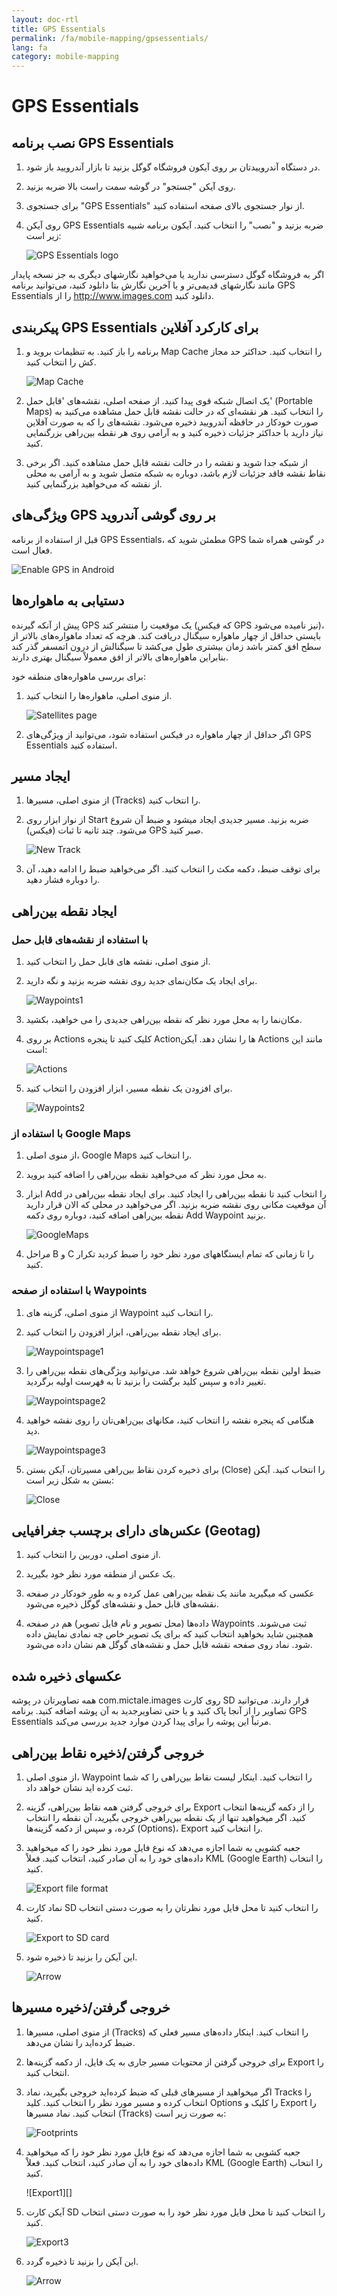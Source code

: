 ```yaml
---
layout: doc-rtl
title: GPS Essentials
permalink: /fa/mobile-mapping/gpsessentials/
lang: fa
category: mobile-mapping
---
```




GPS Essentials
===================


نصب برنامه GPS Essentials
-------------

1. در دستگاه آندروییدتان بر روی آیکون فروشگاه گوگل بزنید تا بازار آندرویید باز شود.
2. روی آیکن "جستجو" در گوشه سمت راست بالا ضربه بزنید.
3. برای جستجوی "GPS Essentials" از نوار جستجوی بالای صفحه استفاده کنید.
4. روی آیکن GPS Essentials ضربه بزنید و "نصب" را انتخاب کنید. آیکون برنامه شبیه زیر است:

    ![GPS Essentials logo][]

اگر به فروشگاه گوگل دسترسی ندارید یا می‌خواهید نگارشهای دیگری به جز نسخه پایدار مانند نگارشهای قدیمی‌تر و یا آخرین نگارش بتا دانلود کنید، می‌توانید برنامه GPS Essentials را از <http://www.images.com> دانلود کنید.

پیکربندی GPS Essentials برای کارکرد آفلاین
-------------

1. برنامه را باز کنید. به تنظیمات بروید و Map Cache را انتخاب کنید. حداکثر حد مجاز کش را انتخاب کنید.

    ![Map Cache][]

2. یک اتصال شبکه قوی پیدا کنید. از صفحه اصلی، نقشه‌های 'قابل حمل' (Portable Maps) را انتخاب کنید. هر نقشه‌ای که در حالت نقشه قابل حمل مشاهده می‌کنید به صورت خودکار در حافظه آندرویید ذخیره می‌شود. نقشه‌های را که به صورت آفلاین نیاز دارید با حداکثر جزئیات ذخیره کنید و به آرامی روی هر نقطه بین‌راهی بزرگنمایی کنید.

3. از شبکه جدا شوید و نقشه را در حالت نقشه قابل حمل مشاهده کنید. اگر برخی نقاط نقشه فاقد جزئیات لازم باشد، دوباره به شبکه متصل شوید و به آرامی به محلی از نقشه که می‌خواهید بزرگنمایی کنید.

ویژگی‌های GPS بر روی گوشی آندروید
-------------

قبل از استفاده از برنامه GPS Essentials، مطمئن شوید که GPS در گوشی همراه شما فعال است.

![Enable GPS in Android][]

دستیابی به ماهواره‌ها
-------------

پیش از آنکه گیرنده GPS یک موقعیت را منتشر کند (که فیکس GPS نیز نامیده می‌شود)، بایستی حداقل از چهار ماهواره سیگنال دریافت کند. هرچه که تعداد ماهواره‌های بالاتر از سطح افق کمتر باشد زمان بیشتری طول می‌کشد تا سیگنالش از درون اتمسفر گذر کند بنابراین ماهواره‌های بالاتر از افق معمولاْ سیگنال بهتری دارند.

برای بررسی ماهواره‌های منطقه خود:

1. از منوی اصلی، ماهواره‌ها را انتخاب کنید.

    ![Satellites page][]

2. اگر حداقل از چهار ماهواره در فیکس استفاده شود، می‌توانید از ویژگی‌های GPS Essentials استفاده کنید.

ایجاد مسیر
-------------

1. از منوی اصلی، مسیرها (Tracks) را انتخاب کنید.

2. از نوار ابزار روی Start ضربه بزنید. مسیر جدیدی ایجاد میشود و ضبط آن شروع می‌شود. چند ثانیه تا ثبات (فیکس) GPS صبر کنید.

    ![New Track][]

3. برای توقف ضبط، دکمه مکث را انتخاب کنید. اگر می‌خواهید ضبط را ادامه دهید، آن را دوباره فشار دهید.

ایجاد نقطه بین‌راهی
-------------

### با استفاده از نقشه‌های قابل حمل

1. از منوی اصلی، نقشه های قابل حمل را انتخاب کنید.

2. برای ایجاد یک مکان‌نمای جدید روی نقشه ضربه بزنید و نگه دارید.

    ![Waypoints1][]

3. مکان‌نما را به محل مورد نظر که نقطه بین‌راهی جدیدی را می خواهید، بکشید.

4. بر روی Actions کلیک کنید تا پنجره Actionها را نشان دهد. آیکن Actions مانند این است:

    ![Actions][]

5. برای افزودن یک نقطه مسیر، ابزار افزودن را انتخاب کنید.

    ![Waypoints2][]

### با استفاده از Google Maps

1. از منوی اصلی، Google Maps را انتخاب کنید.

2. به محل مورد نظر که می‌خواهید نقطه بین‌راهی را اضافه کنید بروید.

3. ابزار Add را انتخاب کنید تا نقطه بین‌راهی را ایجاد کنید. برای ایجاد نقطه بین‌راهی در آن موقعیت مکانی روی نقشه ضربه بزنید. اگر می‌خواهید در محلی که الان قرار دارید نقطه بین‌راهی اضافه کنید، دوباره روی دکمه Add Waypoint بزنید.

    ![GoogleMaps][]

4. مراحل B و C را تا زمانی که تمام ایستگاههای مورد نظر خود را ضبط کردید تکرار کنید.

### با استفاده از صفحه Waypoints

1. از منوی اصلی، گزینه های Waypoint را انتخاب کنید.

2. برای ایجاد نقطه بین‌راهی، ابزار افزودن را انتخاب کنید.

    ![Waypointspage1][]

3. ضبط اولین نقطه بین‌راهی شروع خواهد شد. می‌توانید ویژگی‌های نقطه بین‌راهی را تغییر داده و سپس کلید برگشت را بزنید تا به فهرست اولیه برگردید.

    ![Waypointspage2][]

4. هنگامی که پنجره نقشه را انتخاب کنید، مکانهای بین‌راهی‌تان را روی نقشه خواهید دید.

    ![Waypointspage3][]

5. برای ذخیره کردن نقاط بین‌راهی مسیرتان، آیکن بستن (Close) را انتخاب کنید. آیکن بستن به شکل زیر است:

    ![Close][]

عکس‌های دارای برچسب جغرافیایی (Geotag)
-------------

1. از منوی اصلی، دوربین را انتخاب کنید.

2. یک عکس از منطقه مورد نظر خود بگیرید.

3. عکسی که میگیرید مانند یک نقطه بین‌راهی عمل کرده و به طور خودکار در صفحه نقشه‌های قابل حمل و نقشه‌های گوگل ذخیره می‌شود.

4. داده‌‌ها (محل تصویر و نام فایل تصویر) هم در صفحه Waypoints ثبت می‌شوند. همچنین شاید بخواهید انتخاب کنید که برای یک تصویر خاص چه نمادی نمایش داده شود. نماد روی صفحه نقشه قابل حمل و نقشه‌های گوگل هم نشان داده می‌شود.

عکسهای ذخیره شده
-------------

همه تصاویرتان در پوشه com.mictale.images روی کارت SD قرار دارند. می‌توانید  تصاویر را از آنجا پاک کنید و یا حتی تضاویرجدید به آن پوشه اضافه کنید. برنامه GPS Essentials مرتباْ این پوشه را برای پیدا کردن موارد جدید بررسی می‌کند.

خروجی گرفتن/ذخیره نقاط بین‌راهی
-------------

1. از منوی اصلی، Waypoint را انتخاب کنید. اینکار لیست نقاط بین‌راهی را که شما ثبت کرده اید نشان خواهد داد.

2. برای خروجی گرفتن همه نقاط بین‌راهی، گزینه Export را از دکمه گزینه‌ها انتخاب کنید. اگر میخواهید تنها از یک نقطه بین‌راهی خروجی بگیرید، آن نقطه را انتخاب کرده، و سپس از دکمه گزینه‌ها (Options)، Export را انتخاب کنید.

3. جعبه کشویی به شما اجازه می‌دهد که نوع فایل مورد نظر خود را که میخواهید داده‌های خود را به آن صادر کنید، انتخاب کنید. فعلاْ KML (Google Earth) را انتخاب کنید.

    ![Export file format][]

4. نماد کارت SD را انتخاب کنید تا محل فایل مورد نظرتان را به صورت دستی انتخاب کنید.

    ![Export to SD card][]

5. این آیکن را بزنید تا ذخیره شود.

    ![Arrow][]

خروجی گرفتن/ذخیره مسیرها
-------------

1. از منوی اصلی، مسیرها (Tracks) را انتخاب کنید. اینکار داده‌های مسیر فعلی که ضبط کرده‌اید را نشان می‌دهد.

2. برای خروجی گرفتن از محتویات مسیر جاری به یک فایل، از دکمه گزینه‌ها Export را انتخاب کنید.

3. اگر میخواهید از مسیرهای قبلی که ضبط کرده‌اید خروجی بگیرید، نماد Tracks را انتخاب کرده و مسیر مورد نظر را انتخاب کنید. کلید Options را کلیک و Export را انتخاب کنید. نماد مسیرها (Tracks) به صورت زیر است:

    ![Footprints][]


4. جعبه کشویی به شما اجازه می‌دهد که نوع فایل مورد نظر خود را که میخواهید داده‌های خود را به آن صادر کنید، انتخاب کنید. فعلاْ KML (Google Earth) را انتخاب کنید.

    ![Export1][]

5. آیکن کارت SD را انتخاب کنید تا محل فایل مورد نظر خود را به صورت دستی انتخاب کنید.

    ![Export3][]

6. این آیکن را بزنید تا ذخیره گردد.

    ![Arrow][]

[GPS Essentials logo]:  /images/mobile-mapping/gpsessentials-Logo.png
[Map Cache]:  /images/mobile-mapping/gpsessentials-mapcache.png
[Enable GPS in Android]:  /images/mobile-mapping/gpsessentials-GPSenable.png
[Satellites page]:  /images/mobile-mapping/gpsessentials-satellites.png
[New Track]:  /images/mobile-mapping/gpsessentials-newtrackstart.png
[Waypoints1]:  /images/mobile-mapping/gpsessentials-cursor.png
[Actions]:  /images/mobile-mapping/gpsessentials-actionsbutton.png
[Waypoints2]:  /images/mobile-mapping/gpsessentials-addwaypoint.png
[GoogleMaps]:  /images/mobile-mapping/gpsessentials-addwaypointgooglemaps.png
[Waypointspage1]:  /images/mobile-mapping/gpsessentials-add.png
[Waypointspage2]:  /images/mobile-mapping/gpsessentials-wp.png
[Waypointspage3]:  /images/mobile-mapping/gpsessentials-map.png
[Close]:  /images/mobile-mapping/gpsessentials-save.png
[Export file format]:  /images/mobile-mapping/gpsessentials-export.png
[Export to SD card]:  /images/mobile-mapping/gpsessentials-exportwaypoints.png
[Arrow]:  /images/mobile-mapping/gpsessentials-savebutton.png
[Footprints]:  /images/mobile-mapping/gpsessentials-tracksicon.png
[Export3]:  /images/mobile-mapping/gpsessentials-sdcardsave.png